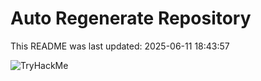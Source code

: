 # Auto Regenerate Repository

This README was last updated: 2025-06-11 18:43:57

 ![TryHackMe](https://tryhackme.com/badge/533634)